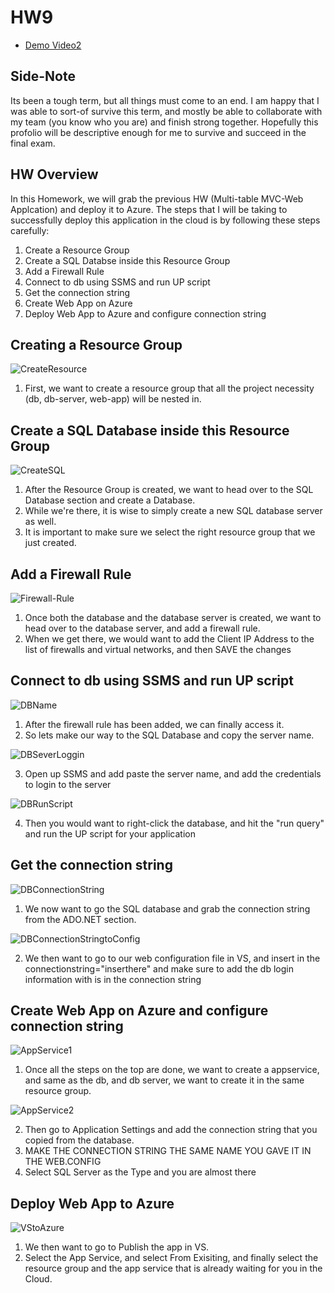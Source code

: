 # HW9

* [Demo Video2](https://drive.google.com/file/d/1ZOrxsmHbXGx5mhjUNeu3I3KiRL4dIktr/view?usp=sharing)

## Side-Note

Its been a tough term, but all things must come to an end. I am happy that I was able to sort-of survive this term, and mostly be able to collaborate with my team (you know who you are) and finish strong together. Hopefully this profolio will be descriptive enough for me to survive and succeed in the final exam.   


## HW Overview

In this Homework, we will grab the previous HW (Multi-table MVC-Web Applcation) and deploy it to Azure. The steps that I will be taking to successfully deploy this application in the cloud is by following these steps carefully:

1. Create a Resource Group
2. Create a SQL Databse inside this Resource Group
3. Add a Firewall Rule
4. Connect to db using SSMS and run UP script
5. Get the connection string 
6. Create Web App on Azure
7. Deploy Web App to Azure and configure connection string


## Creating a Resource Group 

![CreateResource](pic1.PNG)

1. First, we want to create a resource group that all the project necessity (db, db-server, web-app) will be nested in. 

## Create a SQL Database inside this Resource Group

![CreateSQL](pic2.PNG)

1. After the Resource Group is created, we want to head over to the SQL Database section and create a Database. 
2. While we're there, it is wise to simply create a new SQL database server as well. 
3. It is important to make sure we select the right resource group that we just created. 

## Add a Firewall Rule

![Firewall-Rule](pic6.PNG)

1. Once both the database and the database server is created, we want to head over to the database server, and add a firewall rule.
2. When we get there, we would want to add the Client IP Address to the list of firewalls and virtual networks, and then SAVE the changes

## Connect to db using SSMS and run UP script

![DBName](pic3.PNG)

1. After the firewall rule has been added, we can finally access it. 
2. So lets make our way to the SQL Database and copy the server name. 

![DBSeverLoggin](pic4.PNG)

3. Open up SSMS and add paste the server name, and add the credentials to login to the server

![DBRunScript](pic5.PNG)

4. Then you would want to right-click the database, and hit the "run query" and run the UP script for your application 

## Get the connection string 

![DBConnectionString](pic7.PNG)

1. We now want to go the SQL database and grab the connection string from the ADO.NET section. 

![DBConnectionStringtoConfig](pic8.PNG)

2. We then want to go to our web configuration file in VS, and insert in the connectionstring="inserthere" and make sure to add the db login information with is in the connection string 

## Create Web App on Azure and configure connection string

![AppService1](pic9.PNG)

1. Once all the steps on the top are done, we want to create a appservice, and same as the db, and db server, we want to create it in the same resource group.

![AppService2](pic10.PNG)

2. Then go to Application Settings and add the connection string that you copied from the database. 
3. MAKE THE CONNECTION STRING THE SAME NAME YOU GAVE IT IN THE WEB.CONFIG
4. Select SQL Server as the Type and you are almost there

## Deploy Web App to Azure 

![VStoAzure](pic12.PNG)

1. We then want to go to Publish the app in VS.
2. Select the App Service, and select From Exisiting, and finally select the resource group and the app service that is already waiting for you in the Cloud. 


